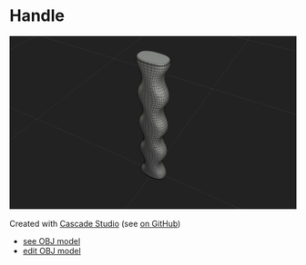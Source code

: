 # Handle

![Alt text](model.png)

Created with [Cascade Studio](https://zalo.github.io/CascadeStudio/) (see [on GitHub](https://github.com/zalo/CascadeStudio))

- [see OBJ model](model.obj)
- [edit OBJ model](https://zalo.github.io/CascadeStudio/#code=tRhrb9s28Lt%2BBYdhgJQo8qNd0MV1h64NsADeksUBBiwwAkWibaIyqZFSbafwf98dSUmUrLRdhxW1Ld37xbtjEsFVQVTGEqrIlNwvJl6iQYkoeQGQVxVALJeKImQ8rECZ2N5SJbKyYIIDZhlnik48i2W8oDIXWYzYeUFzVNBm%2BZmck4tGhawx83Wc0x7y0Sugf3Fe61Dsic6A7pNHyPaCjM6jH0N4XMPjEB%2BETKm8IOPoPPQOLa65wzWqeQx7zTXucl3ytOHTyqMtOSOVAANZVxBXO7EBvEAUCh0MiKKUrIsiVxeDAY0V4ysVcVoMvve8ZckT7TPA6RX%2Fo4xlcefvAq1b0qKUnOzISfOZeId%2BLl8V8B0SytOQFEaAcahgG4xxS0MRTBoFGeM0lm0BwBMc67oui14TRxCK3%2BJiHeVi6%2BPLLiQvP8P%2FVcY2yr7R2ituRKRfGRtL%2Fd%2F1HWfwNYGag8Ie17m8aAftzGBOyTgk44AMyLgt%2FzkrXDUaCWJ0Bgz2FEkBhG9tgc2xpTcCXvwcv4ch0b8jEB%2BSJe%2FGxo3d%2FQ6o9%2FB5Gi6AzvBPHDQI2cPnaVSjR05c75fcRwlIVgSozEdhe%2FtqHX5C%2BRq0%2BIz92X4luA%2BytRale4J51Af0uEUh9Ng7z3UPulSZFVZ21TSRTUjiZ9AiFQgC8Ghinl73qDGo01Mjt1dyI7i2PgIVl3Gy9uucsIBM31gZlRROtzpxIOAol5bQStThcN7V6J4tGhiUy4D4PW0c2lsQQPGgDw35kttHfUjwX8ufKC%2FV2q%2BMszQH%2B9uOqSFtwTTdwWuqpM3RLoFEUpv9d0wmGfVlnLISU4VVBz%2FDTj71gOECMC8njo63Usb7aCnFxv9EMspXBfR4h%2FwQEv%2BhnQQjckemVQiM5hNzoBOhfN9%2FcT6EwDZyMJQMTuTZT0N89DXpzRXQjF4NAxshI3j%2FjGCYHd8quDp1Gilh6qfQpELivO7h9WmhExA8F2g%2FhUbCFQCB1kR3MKhkH%2BWjJo62SO4c%2FnmZU3mZZSxX1FSrLVL782R%2BXAEdwDqsKsrdJbpUejR7ulYP1YA3Z2A2hDJwHNMzPYSSmbTI5j1k87DakqBNd%2BlHvfRdsbMesllH7NF%2BRdMbw1yIeffUdzrgzGmB82F%2FD%2FRqm45VzAsx%2B4KK%2BahRMXumzXqNG4bQLFYdxy9xmg2h3diXyIQhsNsT4wklW0rUB5ZDv07WZMkkSKQZhTQXiOKUpqQQJE5TwgoSw2BfU%2FJIV4xzWLesCZptTleaC9pubT4aAC9RFPU43JA0se2bKK2dJQi9RbSJc99nBd3oxlHJQwDMM1nSoIkOTGkd%2BL%2FALt%2BpAjjOekOvCbPYdaE%2FP8d1VYsPwmO8dq0x4LSbhucnqLNSesHXuWuuIKbzQ7zdlCC6Hq4M2%2FcEfl7bABBWjVG2hGlFfoBdajqtezwhrmTbPNsJdU5P29Z6tN3JmCsk9e8hx%2FC%2FSsUJNn%2FIxyLs9asaiF49Fg9QnYr%2BS8vw0P3%2FlmEj7GTBKSpMwkwsi%2FmvviGyksxZRAyJCbRclhKlL2%2FFGqbHaq0PXCKFUnDd0VNDNfPDCtwyifI%2BUJr%2FiY8mc5jtpJRa9JS8g%2FNNr3M%2FlqsS7QF635m7SJwzfWeEFYOIJPrllubXOhZvb64e7taynFv9PhremI%2Fs4MI7PEayTNAPrbNYQ7vIY6XgZuw6o63VXPqpWcrwtbWPoUHR2zRFpwy22XoqtZrml5Jlqd8eyBqhZ1eFaAaqdfFO5OL9%2FMEQufRBNay9LxmJZ%2Ba7TuB1aSaUUy0N16ZbuhEfqe8AQ%2BL641WbnENhisgm0B3xFqQHL7h0a6AY2Y9xVlKYdfrF9PI8lvGGwoEgMUwIhCu24hUNVJQAcE3kbCYi3yOlDxfOfesyZPclQAEcG8UIrl8aGD8qvJ9dkDPntW2mgtUOxgnqhssZWLUPyWMJZkLwqPyoK6UxcYeMd2umSJxlYqsILGzAnWeiQAjcGEpJ%2Fob7BRziQkFEizUeIhhMGSWZEDk6jTK4nmAMPYszIz4TK5Y0%2FiKMpg%2FaqGOf62jU10rHQySG21bt6XsZb60fuIxBw9LbGKKqP1aswNLyEdbZzWDL%2BDam6UDTWtLBYyYeBxtoHlQO3I0uyvcoJtmFyR7G%2BjuKrQ6sg22McWhi%2Bg7Vqzll8S6EL2R7z2xJgKPg57M8PMeoAsPv5eYRUJARM6gxCSV0YX%2BlB57E47ARkpI4geJEO3QLC1CIXhRBxrX%2BBRHaH1I5RMbT%2BvHNWNsSdyypc9TabSEGJIHqSZ5C4xx%2Bw7s2OjRq3VuK9sVcCWuQrsApGUe49muOBgkRKWJcGqql%2FwTpcCRoDQ2huUjAjUWbgSMjGnaxe4PdV1j3tusMZCO5GcgEL0KQbVgdKi0n7Uqtb0UM%2FxaBJgeh8cu2FtQMtXJaG9InAG8%2FzwlAk0wrusdjgQFfHF0mTUQO3j8%3D&gui=q1ZKzs8tyM9LzSvxS8xNVbJSSk4sTk5MSQ3LTC1X0lHyTS3OCEotVrIy0DPUUXJOTM5ItVeyKikqTdVRci%2FKL81LCchJzAOJpSXmFIMFM1PgKoISUzJLgZqNDWoB)
